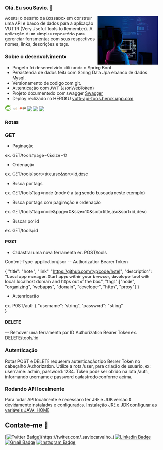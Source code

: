 ### Olá. Eu sou Savio. 👋
<img align="right" width="200" height="161" src="https://github.com/Saviocarval/vuttr/blob/master/images/back-end.jpg">

Aceitei o desafio da Bossabox em construir uma API e banco de dados para a aplicação VUTTR (Very Useful Tools to Remember). A aplicação é um simples repositório para gerenciar ferramentas com seus respectivos nomes, links, descrições e tags.

### Sobre o desenvolvimento
- Progeto foi desenvolvido utilizando o Spring Boot.
- Persistencia de dados feita com Spring Data Jpa e banco de dados Mysql.
- Versionamento de codigo com git.
- Autenticação com JWT (JsonWebToken)
- Projeto documentodo com swagger [Swagger](https://vuttr-api-tools.herokuapp.com/swagger-ui.html)
- Deploy realizado no HEROKU [vuttr-api-tools.herokuapp.com](https://vuttr-api-tools.herokuapp.com)


<code><img height="20" src="https://raw.githubusercontent.com/github/explore/80688e429a7d4ef2fca1e82350fe8e3517d3494d/topics/spring-boot/spring-boot.png"></code>
<code><img height="20" src="https://raw.githubusercontent.com/github/explore/80688e429a7d4ef2fca1e82350fe8e3517d3494d/topics/mysql/mysql.png"></code>
<code><img height="20" src="https://raw.githubusercontent.com/github/explore/80688e429a7d4ef2fca1e82350fe8e3517d3494d/topics/git/git.png"></code>
<code><img height="20" src="https://raw.githubusercontent.com/swagger-api/swagger.io/wordpress/images/assets/SWU-logo-clr.png"></code> 
<code><img height="20" src="https://camo.githubusercontent.com/20d1881207b2f0cc1801d73aba895eac538cbe15/68747470733a2f2f6434797438786c396237696e2e636c6f756466726f6e742e6e65742f6173736574732f686f6d652f6c6f676f747970652d6865726f6b752e706e67"></code> 
<code><img height="20" src="https://camo.githubusercontent.com/74d9eb8a0b1aacf85908bdfe799cfe3982006672/687474703a2f2f7374617469632e6a626f73732e6f72672f68696265726e6174652f696d616765732f68696265726e6174655f6c6f676f5f7768697465626b675f32303070782e706e67"></code>


### Rotas

### GET

- Paginação 

ex. GET/tools?page=0&size=10 

- Ordenação

ex. GET/tools?sort=title,asc&sort=id,desc

- Busca por tags

ex. GET/tools?tag=node   (node é a tag sendo buscada neste exemplo)

- Busca por tags com paginação e ordenação

ex. GET/tools?tag=node&page=0&size=10&sort=title,asc&sort=id,desc

- Buscar por id 

ex. GET/tools/:id

#### POST

- Cadastrar uma nova ferramenta
ex. POST/tools 

Content-Type: application/json -- Authorization Bearer Token

{
    "title": "hotel",
    "link": "https://github.com/typicode/hotel",
    "description": "Local app manager. Start apps within your browser, developer tool with local .localhost domain and https out of the box.",
     "tags":["node", "organizing", "webapps", "domain", "developer", "https", "proxy"]
}

- Autenricação 

ex. POST/auth
{
  "username": "string",
  "password": "string"  
}

#### DELETE

-- Remover uma ferramenta por ID
Authorization Bearer Token
ex. DELETE/tools/:id


### Autenticação

Rotas POST e DELETE requerem autenticação tipo Bearer Token no cabeçalho Authorization.
Utilize a rota /user, para criação de usuario, ex: username: admin, password: 1234.
Token pode ser obtido na rota /auth, informando username e password cadastrodo conforme acima. 

### Rodando API localmente

Para rodar API localmente é necessario ter JRE e JDK versão 8 devidamente instalados e configurados.
[Instalação JRE e JDK](https://medium.com/@mauriciogeneroso/configurando-java-1-instala%C3%A7%C3%A3o-do-jre-e-do-jdk-no-windows-38cacace0377)
[configurar as variáveis JAVA_HOME](https://medium.com/@mauriciogeneroso/configurando-java-4-como-configurar-as-vari%C3%A1veis-java-home-path-e-classpath-no-windows-46040950638f)

##  Contate-me :speech_balloon:
[![Twitter Badge](https://img.shields.io/badge/-@_saviocarvalho_-1ca0f1?style=flat-square&labelColor=1ca0f1&logo=twitter&logoColor=white&link=https://twitter.com/_saviocarvalho_)](https://twitter.com/_saviocarvalho_) [![Linkedin Badge](https://img.shields.io/badge/-saviocarvalho-blue?style=flat-square&logo=Linkedin&logoColor=white&link=https://www.linkedin.com/in/saviocarvalho/)](https://www.linkedin.com/in/saviocarvalho/) [![Gmail Badge](https://img.shields.io/badge/-savio.carvalhox@gmail.com-c14438?style=flat-square&logo=Gmail&logoColor=white&link=mailto:savio.carvalhox@gmail.com)](mailto:savio.carvalhox@gmail.com) [![Instagram Badge](https://img.shields.io/badge/-@saviocarvalho__-e4405f?style=flat-square&labelColor=f94877&logo=instagram&logoColor=white&link=https://www.instagram.com/saviocarvalho__/)](https://www.instagram.com/saviocarvalho__/)



